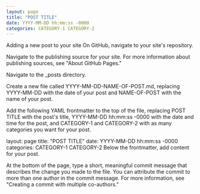 ```yaml
---
layout: page
title: "POST TITLE"
date: YYYY-MM-DD hh:mm:ss -0000
categories: CATEGORY-1 CATEGORY-2
---
```


Adding a new post to your site
On GitHub, navigate to your site's repository.

Navigate to the publishing source for your site. For more information about publishing sources, see "About GitHub Pages."

Navigate to the _posts directory.

Create a new file called YYYY-MM-DD-NAME-OF-POST.md, replacing YYYY-MM-DD with the date of your post and NAME-OF-POST with the name of your post.

Add the following YAML frontmatter to the top of the file, replacing POST TITLE with the post's title, YYYY-MM-DD hh:mm:ss -0000 with the date and time for the post, and CATEGORY-1 and CATEGORY-2 with as many categories you want for your post.

layout: page
title: "POST TITLE"
date: YYYY-MM-DD hh:mm:ss -0000
categories: CATEGORY-1 CATEGORY-2
Below the frontmatter, add content for your post.

At the bottom of the page, type a short, meaningful commit message that describes the change you made to the file. You can attribute the commit to more than one author in the commit message. For more information, see "Creating a commit with multiple co-authors."
